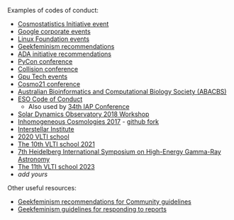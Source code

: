 
Examples of codes of conduct:
- [Cosmostatistics Initiative event](http://iaacoin.wixsite.com/crp2016/conduct)
- [Google corporate events](https://www.google.com/events/policy/anti-harassmentpolicy.html)
- [Linux Foundation events](https://events.linuxfoundation.org/code-of-conduct)
- [Geekfeminism recommendations](http://geekfeminism.wikia.com/wiki/Conference_anti-harassment/Policy)
- [ADA initiative recommendations](https://adainitiative.org/continue-our-work/conference-policies/)
- [PyCon conference](https://us.pycon.org/2013/about/code-of-conduct/)
- [Collision conference](https://collisionconf.com/anti-harassment-policy)
- [Gpu Tech events](http://www.gputechconf.com/conference-anti-harassment-policy)
- [Cosmo21 conference](http://cosmo21.cosmostat.org/home/code-of-conduct)
- [Australian Bioinformatics and Computational Biology Society (ABACBS)](http://www.abacbs.org/s/ABACBS-Code-of-Conduct.pdf)
- [ESO Code of Conduct](http://www.eso.org/sci/meetings/CodeofConductWorkshops.html) 
  - Also used by [34th IAP Conference](http://www.iap.fr/vie_scientifique/colloques/Colloque_IAP/2018/index.html)
- [Solar Dynamics Observatory 2018 Workshop](https://register-as.oma.be/sdo2018/code_of_conduct.php)
- [Inhomogeneous Cosmologies 2017](https://cosmo.torun.pl/CosmoTorun17) - [github fork](https://github.com/broukema/london_cc)
- [Interstellar Institute](https://interstellarinstitute.org/programs/so-star/codeofconduct.html)
- [2020 VLTI school](https://vlti2020.sciencesconf.org/)
- [The 10th VLTI school 2021](https://vltischool2021.sciencesconf.org/resource/page/id/8)
- [7th Heidelberg International Symposium on High-Energy Gamma-Ray Astronomy](https://indico.icc.ub.edu/event/46/page/157-code-of-conduct)
- [The 11th VLTI school 2023](https://vltischool2023.konkoly.hu/code-of-conduct/)
- *add yours*
 
Other useful resources:
- [Geekfeminism recommendations for Community guidelines](http://geekfeminism.wikia.com/wiki/Community_anti-harassment/Policy)
- [Geekfeminism guidelines for responding to reports](http://geekfeminism.wikia.com/wiki/Conference_anti-harassment/Responding_to_reports)

